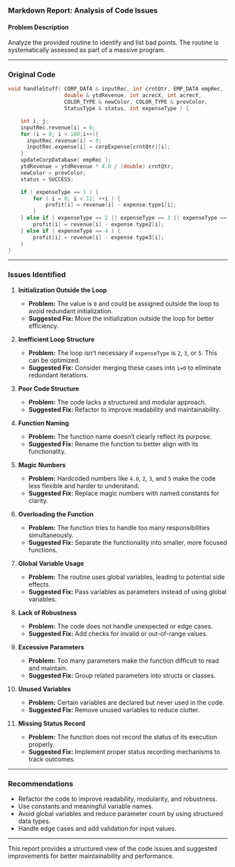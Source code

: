 ### Markdown Report: Analysis of Code Issues

#### Problem Description
Analyze the provided routine to identify and list bad points. The routine is systematically assessed as part of a massive program.

---

### Original Code

```c
void handleStuff( CORP_DATA & inputRec, int crntQtr, EMP_DATA empRec, 
                  double & ytdRevenue, int acrecX, int acrecY, 
                  COLOR_TYPE & newColor, COLOR_TYPE & prevColor, 
                  StatusType & status, int expenseType ) {

    int i, j;
    inputRec.revenue[i] = 0;
    for (i = 0; i < 100;i++){
      inputRec.revenue[i] = 0;
      inputRec.expense[i] = corpExpense[crntQtr][i];
    }
    updateCorpDatabase( empRec );
    ytdRevenue = ytdRevenue * 4.0 / (double) crntQtr;
    newColor = prevColor;
    status = SUCCESS;

    if ( expenseType == 1 ) {
        for ( i = 0; i < 12; ++i ) {
            profit[i] = revenue[i] - expense.type1[i];
        }
    } else if ( expenseType == 2 || expenseType == 3 || expenseType == 5 ) {
        profit[i] = revenue[i] - expense.type2[i];
    } else if ( expenseType == 4 ) {
        profit[i] = revenue[i] - expense.type3[i];
    }
}
```

---

### Issues Identified

1. **Initialization Outside the Loop**
   - **Problem:** The value is `0` and could be assigned outside the loop to avoid redundant initialization.
   - **Suggested Fix:** Move the initialization outside the loop for better efficiency.

2. **Inefficient Loop Structure**
   - **Problem:** The loop isn’t necessary if `expenseType` is `2`, `3`, or `5`. This can be optimized.
   - **Suggested Fix:** Consider merging these cases into `i=0` to eliminate redundant iterations.

3. **Poor Code Structure**
   - **Problem:** The code lacks a structured and modular approach.
   - **Suggested Fix:** Refactor to improve readability and maintainability.

4. **Function Naming**
   - **Problem:** The function name doesn’t clearly reflect its purpose.
   - **Suggested Fix:** Rename the function to better align with its functionality.

5. **Magic Numbers**
   - **Problem:** Hardcoded numbers like `4.0`, `2`, `3`, and `5` make the code less flexible and harder to understand.
   - **Suggested Fix:** Replace magic numbers with named constants for clarity.

6. **Overloading the Function**
   - **Problem:** The function tries to handle too many responsibilities simultaneously.
   - **Suggested Fix:** Separate the functionality into smaller, more focused functions.

7. **Global Variable Usage**
   - **Problem:** The routine uses global variables, leading to potential side effects.
   - **Suggested Fix:** Pass variables as parameters instead of using global variables.

8. **Lack of Robustness**
   - **Problem:** The code does not handle unexpected or edge cases.
   - **Suggested Fix:** Add checks for invalid or out-of-range values.

9. **Excessive Parameters**
   - **Problem:** Too many parameters make the function difficult to read and maintain.
   - **Suggested Fix:** Group related parameters into structs or classes.

10. **Unused Variables**
    - **Problem:** Certain variables are declared but never used in the code.
    - **Suggested Fix:** Remove unused variables to reduce clutter.

11. **Missing Status Record**
    - **Problem:** The function does not record the status of its execution properly.
    - **Suggested Fix:** Implement proper status recording mechanisms to track outcomes.

---

### Recommendations
- Refactor the code to improve readability, modularity, and robustness.
- Use constants and meaningful variable names.
- Avoid global variables and reduce parameter count by using structured data types.
- Handle edge cases and add validation for input values.

--- 

This report provides a structured view of the code issues and suggested improvements for better maintainability and performance.
